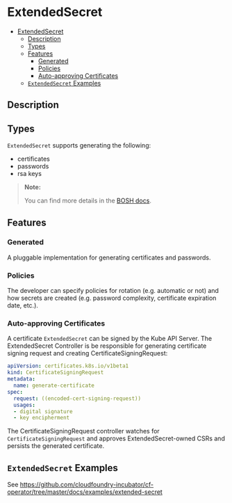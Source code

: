 # ExtendedSecret

- [ExtendedSecret](#extendedsecret)
  - [Description](#description)
  - [Types](#types)
  - [Features](#features)
    - [Generated](#generated)
    - [Policies](#policies)
    - [Auto-approving Certificates](#auto-approving-certificates)
  - [`ExtendedSecret` Examples](#extendedsecret-examples)

## Description

## Types

`ExtendedSecret` supports generating the following:

- certificates
- passwords
- rsa keys

> **Note:**
>
> You can find more details in the [BOSH docs](https://bosh.io/docs/variable-types).

## Features

### Generated

A pluggable implementation for generating certificates and passwords.

### Policies

The developer can specify policies for rotation (e.g. automatic or not) and how secrets are created (e.g. password complexity, certificate expiration date, etc.).

### Auto-approving Certificates

A certificate `ExtendedSecret` can be signed by the Kube API Server. The ExtendedSecret Controller is be responsible for generating certificate signing request and creating CertificateSigningRequest:

```yaml
apiVersion: certificates.k8s.io/v1beta1
kind: CertificateSigningRequest
metadata:
  name: generate-certificate
spec:
  request: ((encoded-cert-signing-request))
  usages:
  - digital signature
  - key encipherment
```

The CertificateSigningRequest controller watches for `CertificateSigningRequest` and approves ExtendedSecret-owned CSRs and persists the generated certificate.

## `ExtendedSecret` Examples

See https://github.com/cloudfoundry-incubator/cf-operator/tree/master/docs/examples/extended-secret
